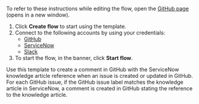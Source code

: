 To refer to these instructions while editing the flow, open the [GitHub page](https://github.com/ot4i/app-connect-templates/tree/main/resources/markdown/Create%20a%20comment%20in%20GitHub%20with%20a%20knowledge%20article%20from%20ServiceNow%20when%20an%20issue%20is%20created%20or%20updated%20in%20GitHub_instructions.md) (opens in a new window).

1. Click **Create flow** to start using the template.
2. Connect to the following accounts by using your credentials:
   - [GitHub](https://www.ibm.com/docs/en/app-connect/containers_cd?topic=apps-github)
   - [ServiceNow](https://www.ibm.com/docs/en/app-connect/containers_cd?topic=apps-servicenow)
   - [Slack](https://www.ibm.com/docs/en/app-connect/containers_cd?topic=apps-slack) 
3. To start the flow, in the banner, click **Start flow**.


Use this template to create a comment in GitHub with the ServiceNow knowledge article reference when an issue is created or updated in GitHub. For each GitHub issue, if the GitHub issue label matches the knowledge article in ServiceNow, a comment is created in GitHub stating the reference to the knowledge article.


